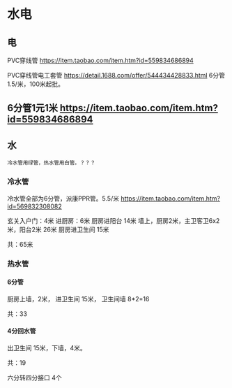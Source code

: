 # 水电

## 电
PVC穿线管 https://item.taobao.com/item.htm?id=559834686894


PVC穿线管电工套管 https://detail.1688.com/offer/544434428833.html
6分管 1.5/米，100米起批。

6分管1元1米
https://item.taobao.com/item.htm?id=559834686894
---

## 水

    冷水管用绿管，热水管用白管。？？？

### 冷水管

冷水管全部为6分管，派康PPR管。5.5/米 https://item.taobao.com/item.htm?id=569832308082

玄关入户门：4米
进厨房：6米
厨房进阳台 14米
墙上，厨房2米，主卫客卫6x2米，阳台2米 26米
厨房进卫生间 15米

共：65米

### 热水管

#### 6分管

厨房上墙，2米，
进卫生间 15米，
卫生间墙 8*2=16

共：33

#### 4分回水管

出卫生间 15米，下墙，4米。

共：19

六分转四分接口 4个

